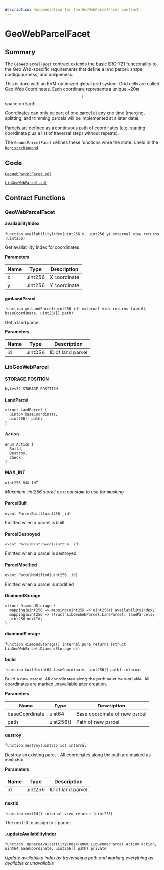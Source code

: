 ```yaml
---
description: Documentation for the GeoWebParcelFacet contract.
---
```


# GeoWebParcelFacet

## Summary

The `GeoWebParcelFacet` contract extends the [basic ERC-721 functionality](../erc721facet.md) to the Geo Web-specific requirements that define a land parcel: shape, contiguousness, and uniqueness.

This is done with an EVM-optimized global grid system. Grid cells are called Geo Web Coordinates. Each coordinate represents a unique \~20m$$^2$$ space on Earth.&#x20;

Coordinates can only be part of one parcel at any one time (merging, splitting, and trimming parcels will be implemented at a later date).

Parcels are defined as a continuous path of coordinates (e.g. starting coordinate plus a list of traversal steps without repeats).

The `GeoWebParcelFacet` defines these functions while the state is held in the [`RegistryDiamond`](../).

## Code

[`GeoWebParcelFacet.sol`](https://github.com/Geo-Web-Project/core-contracts/blob/main/contracts/registry/facets/GeoWebParcelFacet.sol)

[`LibGeoWebParcel.sol`](https://github.com/Geo-Web-Project/core-contracts/blob/main/contracts/registry/libraries/LibGeoWebParcel.sol)

## Contract Functions

### GeoWebParcelFacet

#### availabilityIndex

```
function availabilityIndex(uint256 x, uint256 y) external view returns (uint256)
```

Get availability index for coordinates

**Parameters**

| Name | Type    | Description  |
| ---- | ------- | ------------ |
| x    | uint256 | X coordinate |
| y    | uint256 | Y coordinate |

#### getLandParcel

```
function getLandParcel(uint256 id) external view returns (uint64 baseCoordinate, uint256[] path)
```

Get a land parcel

**Parameters**

| Name | Type    | Description       |
| ---- | ------- | ----------------- |
| id   | uint256 | ID of land parcel |

### LibGeoWebParcel

#### STORAGE\_POSITION

```
bytes32 STORAGE_POSITION
```

#### LandParcel

```
struct LandParcel {
  uint64 baseCoordinate;
  uint256[] path;
}
```

#### Action

```
enum Action {
  Build,
  Destroy,
  Check
}
```

#### MAX\_INT

```
uint256 MAX_INT
```

_Maxmium uint256 stored as a constant to use for masking_

#### ParcelBuilt

```
event ParcelBuilt(uint256 _id)
```

Emitted when a parcel is built

#### ParcelDestroyed

```
event ParcelDestroyed(uint256 _id)
```

Emitted when a parcel is destroyed

#### ParcelModified

```
event ParcelModified(uint256 _id)
```

Emitted when a parcel is modified

#### DiamondStorage

```
struct DiamondStorage {
  mapping(uint256 => mapping(uint256 => uint256)) availabilityIndex;
  mapping(uint256 => struct LibGeoWebParcel.LandParcel) landParcels;
  uint256 nextId;
}
```

#### diamondStorage

```
function diamondStorage() internal pure returns (struct LibGeoWebParcel.DiamondStorage ds)
```

#### build

```
function build(uint64 baseCoordinate, uint256[] path) internal
```

Build a new parcel. All coordinates along the path must be available. All coordinates are marked unavailable after creation.

**Parameters**

| Name           | Type       | Description                   |
| -------------- | ---------- | ----------------------------- |
| baseCoordinate | uint64     | Base coordinate of new parcel |
| path           | uint256\[] | Path of new parcel            |

#### destroy

```
function destroy(uint256 id) internal
```

Destroy an existing parcel. All coordinates along the path are marked as available.

**Parameters**

| Name | Type    | Description       |
| ---- | ------- | ----------------- |
| id   | uint256 | ID of land parcel |

#### nextId

```
function nextId() internal view returns (uint256)
```

The next ID to assign to a parcel

#### \_updateAvailabilityIndex

```
function _updateAvailabilityIndex(enum LibGeoWebParcel.Action action, uint64 baseCoordinate, uint256[] path) private
```

_Update availability index by traversing a path and marking everything as available or unavailable_
